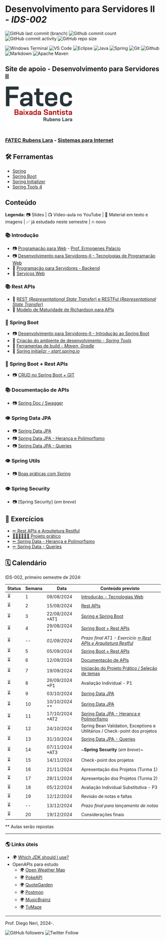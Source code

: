 # Desenvolvimento para Servidores II - _IDS-002_

![GitHub last commit (branch)](https://img.shields.io/github/last-commit/diegoneri/aulas-ds-spring-boot/main?label=%C3%BAltima%20atualiza%C3%A7%C3%A3o)
![Github commit count](https://badgen.net/github/commits/diegoneri/aulas-ds-spring-boot)
![GitHub commit activity](https://img.shields.io/github/commit-activity/m/diegoneri/aulas-ds-spring-boot?label=commits)
![GitHub repo size](https://img.shields.io/github/repo-size/diegoneri/aulas-ds-spring-boot?label=tamanho)

![Windows Terminal](https://img.shields.io/badge/windows%20terminal-4D4D4D?style=for-the-badge&logo=windows%20terminal&logoColor=white)
![VS Code](https://img.shields.io/badge/Visual_Studio_Code-0078D4?style=for-the-badge&logo=visual%20studio%20code&logoColor=white)
![Eclipse](https://img.shields.io/badge/Eclipse-FE7A16.svg?style=for-the-badge&logo=Eclipse&logoColor=white)
![Java](https://img.shields.io/badge/java-%23ED8B00.svg?style=for-the-badge&logo=openjdk&logoColor=white)
![Spring](https://img.shields.io/badge/spring-%236DB33F.svg?style=for-the-badge&logo=spring&logoColor=white)
![Git](https://img.shields.io/badge/GIT-E44C30?style=for-the-badge&logo=git&logoColor=white)
![Github](https://img.shields.io/badge/GitHub-100000?style=for-the-badge&logo=github&logoColor=white)
![Markdown](https://img.shields.io/badge/Markdown-000000?style=for-the-badge&logo=markdown&logoColor=white)
![Apache Maven](https://img.shields.io/badge/Apache%20Maven-C71A36?style=for-the-badge&logo=Apache%20Maven&logoColor=white)

## Site de apoio - Desenvolvimento para Servidores II

![Logo em cores da FATEC RL](content/logo/fatec_rl-cor.png)

### [FATEC Rubens Lara](https://fatecrl.edu.br/) - [Sistemas para Internet](https://fatecrl.edu.br/cursos/sistemas-para-internet/)

## 🛠 Ferramentas

- [Spring](<https://spring.io/>)
- [Spring Boot](<https://spring.io/quickstart>)
- [Spring Initializer](<http://start.spring.io/>)
- [Spring Tools 4](<https://spring.io/tools>)

## Conteúdo

**Legenda:** 📷 Slides \| 📺 Vídeo-aula no YouTube \| 📖 Material em texto e imagens \|  ✅ já estudado neste semestre \| 🔥 novo

### 📚 Introdução 

- 📷 [Programação para Web](https://docs.google.com/presentation/d/1W1dcLeHVS2Ln7MG7S5A7SaTsHD0iQBA5OxIyJTGeKLc/edit "Slides - Aulas Programação Web") - [Prof. Ermogenes Palacio](<https://github.com/ermogenes> "Github do Professor Ermogenes Palacio") 
- 📷 [Desenvolvimento para Servidores-II - Tecnologias de Programação Web](https://docs.google.com/presentation/d/1npVNbaS8hyEi5x5X5aXqxX37rppnTjkYakQRUSlRHik) 
- 📖 [Programação para Servidores - Backend](content/01.1-backend.md) 
- 📖 [Serviços Web](content/01.2-web-services.md) 

### 📚 Rest APIs 

- 📖 [REST (_Representational State Transfer_) e RESTFul (_Representational State Transfer_)](content/02.1-rest.md) 
- 📖 [Modelo de Maturidade de Richardson para APIs](content/02.2-maturity-level.md) 

### 🔢 Spring Boot

- 📷 [Desenvolvimento para Servidores-II - Introdução ao Spring Boot](https://docs.google.com/presentation/d/1RwWEuKu0ZKVAkmaHvXmaijCQZdNVJJzXs3NK1_G20Bk) 
- 📖 [Criação do ambiente de desenvolvimento - _Spring Tools_](content/03.2-ambiente.md) 
- 📖 [Ferramentas de build - _Maven, Gradle_](content/03.3-build.md) 
- 📖 [Spring initializr - _start.spring.io_](content/03.4-initializr.md) 

### 🔢 Spring Boot + Rest APIs

- 📷 [CRUD no Spring Boot + GIT](https://docs.google.com/presentation/d/1XGFe1ANaLRckr6DWOmV6MGxB188p3-xGaCI0rY4MmXY) 

### 📚 Documentação de APIs

- 📷 [Spring Doc / Swagger](https://docs.google.com/presentation/d/1t05E6B46_HVLWZTdI1PfvMxMkJ0VxPoenW24R3WqaVU/edit?usp=sharing)

### 👁 Spring Data JPA

- 📷 [Spring Data JPA](https://docs.google.com/presentation/d/1C_V9mEnG3ssFfdYVHBYQAC3zOa_mXBoe_u83vXhV7_s/edit?usp=sharing)
- 📷 [Spring Data JPA - Herança e Polimorfismo](https://docs.google.com/presentation/d/16DJQrhkb2tA5nBJI9vSWTgtP0Pru6f7UmEN_sHoXpQs/edit?usp=sharing)
- 📷 [Spring Data JPA - Queries](https://docs.google.com/presentation/d/16vCj8sGp4lcraBOB0IyEgVrAJ-3XuynxOzRpW1nzDXc/edit?usp=sharing)

### 👁 Spring Utils

- 📷 [Boas práticas com Spring](https://docs.google.com/presentation/d/12QH4_qgZ3BdSfE3vBVfK6ahZ-uk65obHpd5sYfR1tgc/edit?usp=sharing)
  
### 👁 Spring Security

- 📷 [Spring Security] (_em breve_)
 
## 🥋 Exercícios

- [✏ Rest APIs e Arquitetura Restful](content/exercises/02.2-analise-maturidade.md)
- [👨‍💻👩‍💻🔜👔 Projeto prático](content/exercises/03.2-proposals.md)
- [✏ Spring Data - Herança e Polimorfismo](content/exercises/04.1-spring-jpa-heranca.md)
- [✏ Spring Data - Queries](content/exercises/04.2-spring-jpa-queries.md)

## 🗓 Calendário

IDS-002, primeiro semestre de 2024:

Status | Semana | Data                | Conteúdo previsto                                                     
-------|--------| ------------------- | --------------------------------------------------------------------- 
  ⏳   | 1     | 08/08/2024          | [Introdução - Tecnologias Web](#-introdu%C3%A7%C3%A3o---tecnologias-web)
  ⏳   | 2     | 15/08/2024          | [Rest APIs](#-rest-apis)                                 
  ⏳   |3      | 22/08/2024   *AT1   | [Spring e Spring Boot](#-spring-boot)                                
  ⏳   |4      | 29/08/2024   **     | [Spring Boot + Rest APIs](#-spring-boot--rest-apis)                          
  ⏳   |--     | _01/09/2024_        | _Prazo final AT1 - Exercício [✏ Rest APIs e Arquitetura Restful](content/exercises/02.2-analise-maturidade.md)_
  ⏳   |5      | 05/09/2024          | [Spring Boot + Rest APIs](#-spring-boot--rest-apis)                                 
  ⏳   |6      | 12/09/2024          | [Documentação de APIs](#-swagger-e-documentação-de-apis)                          
  ⏳   |7      | 19/09/2024          | [Iniciação do Projeto Prático / Seleção de temas](content/exercises/03.2-proposals.md)      
  ⏳   |8      | 26/09/2024  *P1     | Avaliação Individual - P1          
  ⏳   |9      | 03/10/2024          | [Spring Data JPA](#-spring-data-jpa)                            
  ⏳   |10     | 10/10/2024   **     | [Spring Data JPA](#-spring-data-jpa)
  ⏳   |11     | 17/10/2024   *AT2   | [Spring Data JPA - Herança e Polimorfismo](#-spring-data-jpa)
  ⏳   |12     | 24/10/2024          | Spring Bean Validation, Exceptions e Utilitários / Check-point dos projetos                             
  ⏳   |13     | 31/10/2024          | [Spring Data JPA - Queries](#-spring-data-jpa)
  ⏳   |14     | 07/11/2024   *AT3   | ~**Spring Security** (_em breve_)~           
  ⏳   |15     | 14/11/2024          | Check-point dos projetos                                           
  ⏳   |16     | 21/11/2024          | Apresentação dos Projetos (Turma 1)             
  ⏳   |17     | 28/11/2024          | Apresentação dos Projetos (Turma 2)                                                  
  ⏳   |18     | 05/12/2024          | Avaliação Individual Substitutiva - P3       
  ⏳   |19     | 12/12/2024          | Revisão de notas e faltas
  ⏳   |--     | 13/12/2024          | _Prazo final para lançamento de notas_         
  ⏳   |20     | 19/12/2024          | Considerações finais                                                                             
 
** Aulas serão repostas

---


### 🌎 Links úteis

- 🌍 [Which JDK should I use?](https://whichjdk.com/)
- OpenAPIs para estudo
  - 🌍 [Open Weather Map](https://openweathermap.org/api/one-call-3)
  - 🌍 [PokeAPI](https://pokeapi.co/)
  - 🌍 [QuoteGarden](https://pprathameshmore.github.io/QuoteGarden/)
  - 🌍 [Postmon](https://postmon.com.br/)
  - 🌍 [MusicBrainz](https://musicbrainz.org/doc/MusicBrainz_API)
  - 🌍 [TvMaze](https://www.tvmaze.com/api)

----
Prof. Diego Neri, 2024-.

![GitHub followers](https://img.shields.io/github/followers/diegoneri?label=seguidores&style=social)
![Twitter Follow](https://img.shields.io/twitter/follow/diegoneri?style=social)

